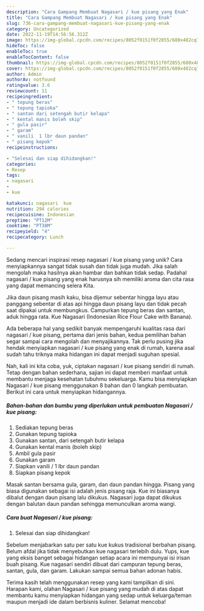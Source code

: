 ```yaml
---
description: "Cara Gampang Membuat Nagasari / kue pisang yang Enak"
title: "Cara Gampang Membuat Nagasari / kue pisang yang Enak"
slug: 736-cara-gampang-membuat-nagasari-kue-pisang-yang-enak
category: Uncategorized
date: 2022-11-19T14:56:56.312Z
image: https://img-global.cpcdn.com/recipes/8052f0151f0f2855/680x482cq70/nagasari-kue-pisang-foto-resep-utama.jpg
hideToc: false
enableToc: true
enableTocContent: false
thumbnail: https://img-global.cpcdn.com/recipes/8052f0151f0f2855/680x482cq70/nagasari-kue-pisang-foto-resep-utama.jpg
cover: https://img-global.cpcdn.com/recipes/8052f0151f0f2855/680x482cq70/nagasari-kue-pisang-foto-resep-utama.jpg
author: Admin
authorAv: notfound
ratingvalue: 3.6
reviewcount: 11
recipeingredient:
- " tepung beras"
- " tepung tapioka"
- " santan dari setengah butir kelapa"
- " kental manis boleh skip"
- " gula pasir"
- " garam"
- " vanili  1 lbr daun pandan"
- " pisang kepok"
recipeinstructions:

- "Selesai dan siap dihidangkan!"
categories:
- Resep
tags:
- nagasari
- 
- kue

katakunci: nagasari  kue 
nutrition: 294 calories
recipecuisine: Indonesian
preptime: "PT12M"
cooktime: "PT38M"
recipeyield: "4"
recipecategory: Lunch

---
```





Sedang mencari inspirasi resep nagasari / kue pisang yang unik? Cara menyiapkannya sangat tidak susah dan tidak juga mudah. Jika salah mengolah maka hasilnya akan hambar dan bahkan tidak sedap. Padahal nagasari / kue pisang yang enak harusnya sih memiliki aroma dan cita rasa yang dapat memancing selera Kita.





Jika daun pisang masih kaku, bisa dijemur sebentar hingga layu atau panggang sebentar di atas api hingga daun pisang layu dan tidak pecah saat dipakai untuk membungkus. Campurkan tepung beras dan santan, aduk hingga rata. Kue Nagasari (Indonesian Rice Flour Cake with Banana).

Ada beberapa hal yang sedikit banyak mempengaruhi kualitas rasa dari nagasari / kue pisang, pertama dari jenis bahan, kedua pemilihan bahan segar sampai cara mengolah dan menyajikannya. Tak perlu pusing jika hendak menyiapkan nagasari / kue pisang yang enak di rumah, karena asal sudah tahu triknya maka hidangan ini dapat menjadi suguhan spesial.






Nah, kali ini kita coba, yuk, ciptakan nagasari / kue pisang sendiri di rumah. Tetap dengan bahan sederhana, sajian ini dapat memberi manfaat untuk membantu menjaga kesehatan tubuhmu sekeluarga. Kamu bisa menyiapkan Nagasari / kue pisang menggunakan 8 bahan dan 0 langkah pembuatan. Berikut ini cara untuk menyiapkan hidangannya.

<!--inarticleads1-->

##### Bahan-bahan dan bumbu yang diperlukan untuk pembuatan Nagasari / kue pisang:

1. Sediakan  tepung beras
1. Gunakan  tepung tapioka
1. Gunakan  santan, dari setengah butir kelapa
1. Gunakan  kental manis (boleh skip)
1. Ambil  gula pasir
1. Gunakan  garam
1. Siapkan  vanili / 1 lbr daun pandan
1. Siapkan  pisang kepok


Masak santan bersama gula, garam, dan daun pandan hingga. Pisang yang biasa digunakan sebagai isi adalah jenis pisang raja. Kue ini biasanya dibalut dengan daun pisang lalu dikukus. Nagasari juga dapat dikukus dengan balutan daun pandan sehingga memunculkan aroma wangi. 

<!--inarticleads2-->

##### Cara buat Nagasari / kue pisang:


1. Selesai dan siap dihidangkan!

Sebelum menjabarkan satu per satu kue kukus tradisional berbahan pisang. Belum afdal jika tidak menyebutkan kue nagasari terlebih dulu. Yups, kue yang eksis banget sebagai hidangan setiap acara ini mempunyai isi irisan buah pisang. Kue nagasari sendiri dibuat dari campuran tepung beras, santan, gula, dan garam. Lakukan sampai semua bahan adonan habis. 

Terima kasih telah menggunakan resep yang kami tampilkan di sini. Harapan kami, olahan Nagasari / kue pisang yang mudah di atas dapat membantu kamu menyiapkan hidangan yang sedap untuk keluarga/teman maupun menjadi ide dalam berbisnis kuliner. Selamat mencoba!
